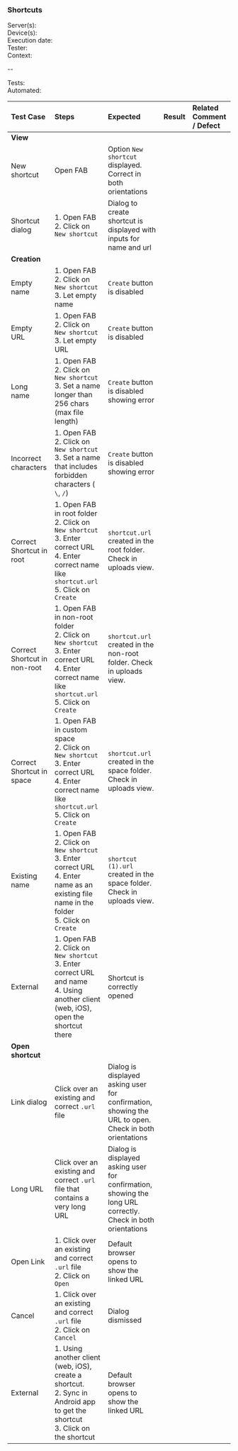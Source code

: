 ### Shortcuts

Server(s): <br>
Device(s): <br>
Execution date: <br>
Tester:  <br>
Context: <br>
 
--

Tests: <br>
Automated:

 
| Test Case | Steps | Expected | Result | Related Comment / Defect | 
| :-------- | :---- | :------- | :----: | :------------------------- | 
|**View**||||||
| New shortcut | Open FAB | Option `New shortcut` displayed. Correct in both orientations |  |  |
| Shortcut dialog | 1. Open FAB<br>2. Click on `New shortcut` | Dialog to create shortcut is displayed with inputs for name and url |  |  |
|**Creation**||||||
| Empty name | 1. Open FAB<br>2. Click on `New shortcut`<br>3. Let empty name  | `Create` button is disabled |  |  |
| Empty URL | 1. Open FAB<br>2. Click on `New shortcut`<br>3. Let empty URL  | `Create` button is disabled |  |  |
| Long name | 1. Open FAB<br>2. Click on `New shortcut`<br>3. Set a name longer than 256 chars (max file length) | `Create` button is disabled showing error |  |  |
| Incorrect characters | 1. Open FAB<br>2. Click on `New shortcut`<br>3. Set a name that includes forbidden characters ( `\`, `/`) | `Create` button is disabled showing error|  |  |
| Correct Shortcut in root | 1. Open FAB in root folder<br>2. Click on `New shortcut`<br>3. Enter correct URL<br>4. Enter correct name like `shortcut.url`<br>5. Click on `Create`  | `shortcut.url` created in the root folder. Check in uploads view. |  |  |
| Correct Shortcut in non-root | 1. Open FAB in non-root folder<br>2. Click on `New shortcut`<br>3. Enter correct URL<br>4. Enter correct name like `shortcut.url`<br>5. Click on `Create`  | `shortcut.url` created in the non-root folder. Check in uploads view.  |  |  |
| Correct Shortcut in space | 1. Open FAB in custom space<br>2. Click on `New shortcut`<br>3. Enter correct URL<br>4. Enter correct name like `shortcut.url`<br>5. Click on `Create`  | `shortcut.url` created in the space folder. Check in uploads view.  |  |  |
| Existing name | 1. Open FAB<br>2. Click on `New shortcut`<br>3. Enter correct URL<br>4. Enter name as an existing file name in the folder<br>5. Click on `Create` | `shortcut (1).url` created in the space folder. Check in uploads view.  |  |  |
| External | 1. Open FAB <br>2. Click on `New shortcut`<br>3. Enter correct URL and name<br>4. Using another client (web, iOS), open the shortcut there | Shortcut is correctly opened |  |  |  |
|**Open shortcut**||||||
| Link dialog | Click over an existing and correct `.url` file | Dialog is displayed asking user for confirmation, showing the URL to open. Check in both orientations |  |  |
| Long URL | Click over an existing and correct `.url` file that contains a very long URL | Dialog is displayed asking user for confirmation, showing the long URL correctly. Check in both orientations |  |  |
| Open Link | 1. Click over an existing and correct `.url` file<br>2. Click on `Open` | Default browser opens to show the linked URL |  |  |
| Cancel | 1. Click over an existing and correct `.url` file<br>2. Click on `Cancel` | Dialog dismissed |  |  |
| External | 1. Using another client (web, iOS), create a shortcut.<br>2. Sync in Android app to get the shortcut<br>3. Click on the shortcut | Default browser opens to show the linked URL |  |  |  |
